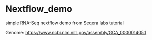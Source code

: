# Nextflow_demo

simple RNA-Seq nextflow demo from Seqera labs tutorial

Genome:
https://www.ncbi.nlm.nih.gov/assembly/GCA_000001405.1
